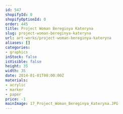 ```yaml
---
id: 547
shopifyId: 0
shopifyOptionId: 0
order: 445
title: Project Woman Bereginya Kateryna
slug: project-woman-bereginya-kateryna
url: art-works/project-woman-bereginya-kateryna
aliases: []
categories:
- graphics
inStock: false
isVisible: false
height: 35
width: 35
date: 2014-01-01T00:00:00Z
materials:
- acrylic
- marker
- paper
price: -1
mainImage: 17_Project_Woman_Bereginya_Kateryna.JPG
---
```

